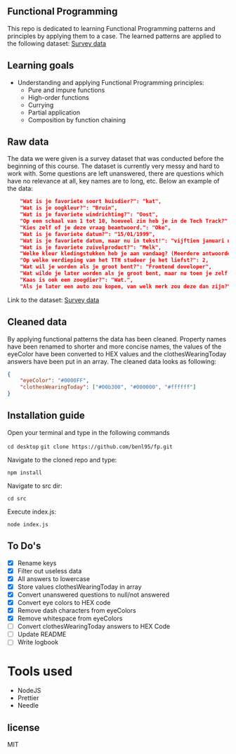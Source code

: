 ## Functional Programming

This repo is dedicated to learning Functional Programming patterns and principles by applying them to a case. The learned patterns are applied to the following dataset: [Survey data](https://raw.githubusercontent.com/cmda-tt/course-21-22/main/tech-track-dataset.json)

## Learning goals

-   Understanding and applying Functional Programming principles:
    -   Pure and impure functions
    -   High-order functions
    -   Currying
    -   Partial application
    -   Composition by function chaining

## Raw data

The data we were given is a survey dataset that was conducted before the beginning of this course. The dataset is currently very messy and hard to work with. Some questions are left unanswered, there are questions which have no relevance at all, key names are to long, etc. Below an example of the data:

```json
    "Wat is je favoriete soort huisdier?": "kat",
    "Wat is je oogkleur?": "Bruin",
    "Wat is je favoriete windrichting?": "Oost",
    "Op een schaal van 1 tot 10, hoeveel zin heb je in de Tech Track?": 7,
    "Kies zelf of je deze vraag beantwoord.": "Oke",
    "Wat is je favoriete datum?": "15/01/1999",
    "Wat is je favoriete datum, maar nu in tekst!": "vijftien januari negentiennegenennegentig",
    "Wat is je favoriete zuivelproduct?": "Melk",
    "Welke kleur kledingstukken heb je aan vandaag? (Meerdere antwoorden mogelijk natuurlijk...)": "Zwart, Grijs",
    "Op welke verdieping van het TTH studeer je het liefst?": 2,
    "Wat wil je worden als je groot bent?": "Frontend developer",
    "Wat wilde je later worden als je groot bent, maar nu toen je zelf 8 jaar was.": "Piloot",
    "Kaas is ook een zoogdier?": "Wat.",
    "Als je later een auto zou kopen, van welk merk zou deze dan zijn?": "Mercedes C63 AMG"
```

Link to the dataset: [Survey data](https://raw.githubusercontent.com/cmda-tt/course-21-22/main/tech-track-dataset.json)

## Cleaned data

By applying functional patterns the data has been cleaned. Property names have been renamed to shorter and more concise names, the values of the eyeColor have been converted to HEX values and the clothesWearingToday answers have been put in an array. The cleaned data looks as following:

```json
{
    "eyeColor": "#0000FF",
    "clothesWearingToday": ["#00b300", "#000000", "#ffffff"]
}
```

## Installation guide

Open your terminal and type in the following commands

`cd desktop`
`git clone https://github.com/benl95/fp.git`

Navigate to the cloned repo and type:

`npm install`

Navigate to src dir:

`cd src`

Execute index.js:

`node index.js`

## To Do's

-   [x] Rename keys
-   [x] Filter out useless data
-   [x] All answers to lowercase
-   [x] Store values clothesWearingToday in array
-   [x] Convert unanswered questions to null/not answered
-   [x] Convert eye colors to HEX code
-   [x] Remove dash characters from eyeColors
-   [x] Remove whitespace from eyeColors
-   [ ] Convert clothesWearingToday answers to HEX Code
-   [ ] Update README
-   [ ] Write logbook

# Tools used

-   NodeJS
-   Prettier
-   Needle

## license

MIT
